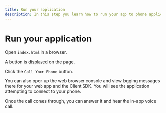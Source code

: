 ```yaml
---
title: Run your application
description: In this step you learn how to run your app to phone application.
---
```


# Run your application

Open `index.html` in a browser.

A button is displayed on the page.

Click the `Call Your Phone` button.

You can also open up the web browser console and view logging messages there for your web app and the Client SDK. You will see the application attempting to connect to your phone.

Once the call comes through, you can answer it and hear the in-app voice call.
